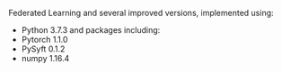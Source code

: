 Federated Learning and several improved versions, implemented using:
- Python 3.7.3
and packages including:
- Pytorch 1.1.0
- PySyft 0.1.2
- numpy 1.16.4
